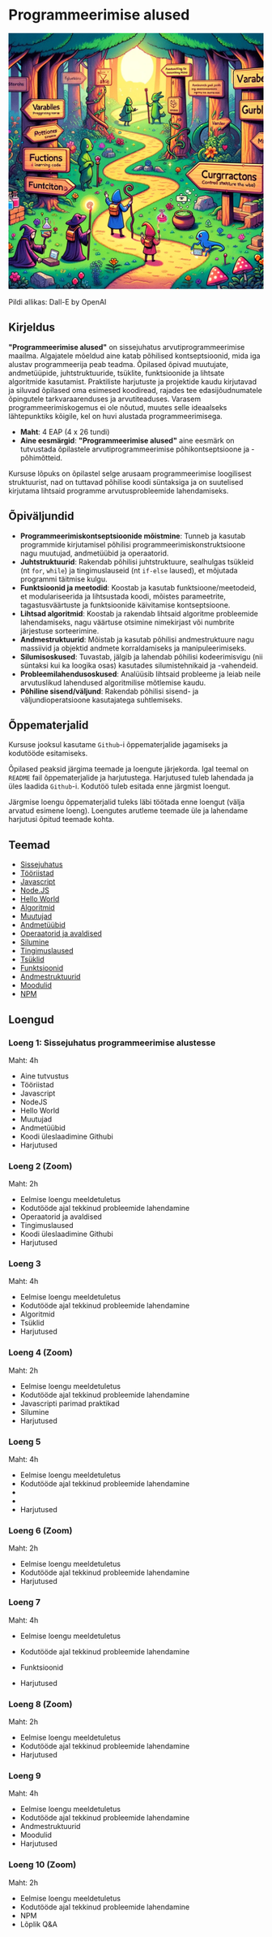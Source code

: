 # Programmeerimise alused

![Sissejuhatus Programmeerimisse](Introduction-To-Programming.webp)

Pildi allikas: Dall-E by OpenAI

## Kirjeldus

**"Programmeerimise alused"** on sissejuhatus arvutiprogrammeerimise maailma. Algajatele mõeldud aine katab põhilised kontseptsioonid, mida iga alustav programmeerija peab teadma. Õpilased õpivad muutujate, andmetüüpide, juhtstruktuuride, tsüklite, funktsioonide ja lihtsate algoritmide kasutamist. Praktiliste harjutuste ja projektide kaudu kirjutavad ja siluvad õpilased oma esimesed koodiread, rajades tee edasijõudnumatele õpingutele tarkvaraarenduses ja arvutiteaduses. Varasem programmeerimiskogemus ei ole nõutud, muutes selle ideaalseks lähtepunktiks kõigile, kel on huvi alustada programmeerimisega.

- **Maht**: 4 EAP (4 x 26 tundi)
- **Aine eesmärgid**: **"Programmeerimise alused"** aine eesmärk on tutvustada õpilastele arvutiprogrammeerimise põhikontseptsioone ja -põhimõtteid.

Kursuse lõpuks on õpilastel selge arusaam programmeerimise loogilisest struktuurist, nad on tuttavad põhilise koodi süntaksiga ja on suutelised kirjutama lihtsaid programme arvutusprobleemide lahendamiseks.

## Õpiväljundid

- **Programmeerimiskontseptsioonide mõistmine**: Tunneb ja kasutab programmide kirjutamisel põhilisi programmeerimiskonstruktsioone nagu muutujad, andmetüübid ja operaatorid.
- **Juhtstruktuurid**: Rakendab põhilisi juhtstruktuure, sealhulgas tsükleid (nt `for`, `while`) ja tingimuslauseid (nt `if-else` laused), et mõjutada programmi täitmise kulgu.
- **Funktsioonid ja meetodid**: Koostab ja kasutab funktsioone/meetodeid, et modulariseerida ja lihtsustada koodi, mõistes parameetrite, tagastusväärtuste ja funktsioonide käivitamise kontseptsioone.
- **Lihtsad algoritmid**: Koostab ja rakendab lihtsaid algoritme probleemide lahendamiseks, nagu väärtuse otsimine nimekirjast või numbrite järjestuse sorteerimine.
- **Andmestruktuurid**: Mõistab ja kasutab põhilisi andmestruktuure nagu massiivid ja objektid andmete korraldamiseks ja manipuleerimiseks.
- **Silumisoskused**: Tuvastab, jälgib ja lahendab põhilisi kodeerimisvigu (nii süntaksi kui ka loogika osas) kasutades silumistehnikaid ja -vahendeid.
- **Probleemilahendusoskused**: Analüüsib lihtsaid probleeme ja leiab neile arvutuslikud lahendused algoritmilise mõtlemise kaudu.
- **Põhiline sisend/väljund**: Rakendab põhilisi sisend- ja väljundioperatsioone kasutajatega suhtlemiseks.

## Õppematerjalid

Kursuse jooksul kasutame `Github`-i õppematerjalide jagamiseks ja kodutööde esitamiseks.

Õpilased peaksid järgima teemade ja loengute järjekorda. Igal teemal on `README` fail õppematerjalide ja harjutustega. Harjutused tuleb lahendada ja üles laadida `Github`-i. Kodutöö tuleb esitada enne järgmist loengut.

Järgmise loengu õppematerjalid tuleks läbi töötada enne loengut (välja arvatud esimene loeng). Loengutes arutleme teemade üle ja lahendame harjutusi õpitud teemade kohta.

## Teemad

- [Sissejuhatus](./Topics/Introduction/README.md)
- [Tööriistad](./Topics/Tools/README.md)
- [Javascript](./Topics/Javascript/README.md)
- [Node.JS](./Topics/NodeJS/README.md)
- [Hello World](./Topics/HelloWorld/README.md)
- [Algoritmid](./Topics/Algorithms/README.md)
- [Muutujad](./Topics/Variables/README.md)
- [Andmetüübid](./Topics/Data-Types/README.md)
- [Operaatorid ja avaldised](./Topics/Operators/README.md)
- [Silumine](./Topics/Debugging/README.md)
- [Tingimuslaused](./Topics/Conditionals/README.md)
- [Tsüklid](./Topics/Loops/README.md)
- [Funktsioonid](./Topics/Functions/README.md)
- [Andmestruktuurid](./Topics/Data-Structures/README.md)
- [Moodulid](./Topics/Modules/README.md)
- [NPM](./Topics/NPM/README.md)

## Loengud

### Loeng 1: Sissejuhatus programmeerimise alustesse

Maht: 4h

- Aine tutvustus
- Tööriistad
- Javascript
- NodeJS
- Hello World
- Muutujad
- Andmetüübid
- Koodi üleslaadimine Githubi
- Harjutused

### Loeng 2 (Zoom)

Maht: 2h

- Eelmise loengu meeldetuletus
- Kodutööde ajal tekkinud probleemide lahendamine
- Operaatorid ja avaldised
- Tingimuslaused
- Koodi üleslaadimine Githubi
- Harjutused

### Loeng 3

Maht: 4h

- Eelmise loengu meeldetuletus
- Kodutööde ajal tekkinud probleemide lahendamine
- Algoritmid
- Tsüklid
- Harjutused

### Loeng 4 (Zoom)

Maht: 2h

- Eelmise loengu meeldetuletus
- Kodutööde ajal tekkinud probleemide lahendamine
- Javascripti parimad praktikad
- Silumine
- Harjutused

### Loeng 5

Maht: 4h

- Eelmise loengu meeldetuletus
- Kodutööde ajal tekkinud probleemide lahendamine
- 
- 
- Harjutused

### Loeng 6 (Zoom)

Maht: 2h

- Eelmise loengu meeldetuletus
- Kodutööde ajal tekkinud probleemide lahendamine
- Harjutused

### Loeng 7

Maht: 4h

- Eelmise loengu meeldetuletus
- Kodutööde ajal tekkinud probleemide lahendamine

- Funktsioonid
- Harjutused

### Loeng 8 (Zoom)

Maht: 2h

- Eelmise loengu meeldetuletus
- Kodutööde ajal tekkinud probleemide lahendamine
- Harjutused

### Loeng 9

Maht: 4h

- Eelmise loengu meeldetuletus
- Kodutööde ajal tekkinud probleemide lahendamine
- Andmestruktuurid
- Moodulid
- Harjutused

### Loeng 10 (Zoom)

Maht: 2h

- Eelmise loengu meeldetuletus
- Kodutööde ajal tekkinud probleemide lahendamine
- NPM
- Lõplik Q&A
